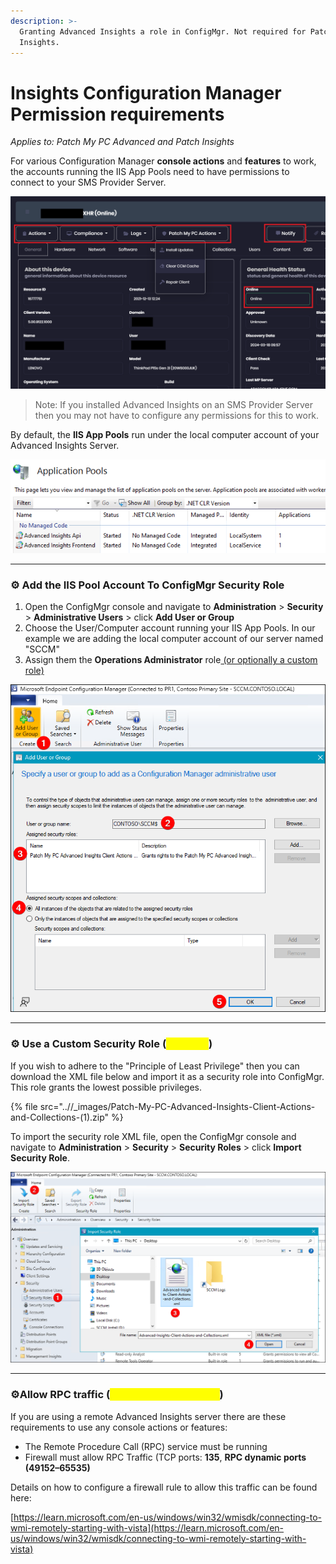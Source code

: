 ```yaml
---
description: >-
  Granting Advanced Insights a role in ConfigMgr. Not required for Patch
  Insights.
---
```


# Insights Configuration Manager Permission requirements

_Applies to: Patch My PC Advanced and Patch Insights_

For various Configuration Manager **console actions** and **features** to work, the accounts running the IIS App Pools need to have permissions to connect to your SMS Provider Server.&#x20;

![](/_images/Permissions-Example.png)

<blockquote class="wp-block-quote">
<p>Note: If you installed Advanced Insights on an SMS Provider Server then you may not have to configure any permissions for this to work.</p>
</blockquote>

By default, the **IIS App Pools** run under the local computer account of your Advanced Insights Server.&#x20;

![](/_images/image-(1320).png "")

***

### ⚙ Add the IIS Pool Account To ConfigMgr Security Role

1. Open the ConfigMgr console and navigate to **Administration** > **Security** > **Administrative Users** > click **Add User or Group**
2. Choose the User/Computer account running your IIS App Pools. In our example we are adding the local computer account of our server named "SCCM"
3. Assign them the **Operations Administrator** role[ (or optionally a custom role)](insights-configuration-manager-permission-requirements.md#use-a-custom-security-role-optional)

![](/_images/image-(1095).png "")

***

### ⚙ Use a Custom Security Role (<mark style="color:yellow;">Optional</mark>)

If you wish to adhere to the "Principle of Least Privilege" then you can download the XML file below and import it as a security role into ConfigMgr. This role grants the lowest possible privileges.

{% file src="..//_images/Patch-My-PC-Advanced-Insights-Client-Actions-and-Collections-(1).zip" %}

To import the security role XML file, open the ConfigMgr console and navigate to **Administration** > **Security** > **Security Roles** > click **Import Security Role**.

![](/_images/image-(1163).png "")

***

### ⚙Allow RPC traffic (<mark style="color:yellow;">If using remote server</mark>)

If you are using a remote Advanced Insights server there are these requirements to use any console actions or features:

* The Remote Procedure Call (RPC) service must be running
* Firewall must allow RPC Traffic (TCP ports: **135**, **RPC dynamic ports (49152–65535)**

Details on how to configure a firewall rule to allow this traffic can be found here:&#x20;

[https://learn.microsoft.com/en-us/windows/win32/wmisdk/connecting-to-wmi-remotely-starting-with-vista](https://learn.microsoft.com/en-us/windows/win32/wmisdk/connecting-to-wmi-remotely-starting-with-vista)